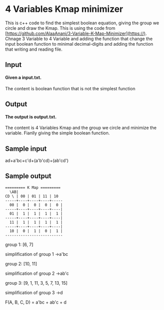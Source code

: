 # 4 Variables Kmap minimizer
This is c++ code to find the simplest boolean equation, giving the group we circle and draw the Kmap.
This is using the code from [https://github.com/AlaaAnani/3-Variable-K-Map-Minimizer](https://). Chnage 3 Variable to 4 Variable and adding the function that change the input boolean function to minimal decimal-digits and adding the function that writing and reading file. 
## Input
#### Given a input.txt.
The content is boolean function that is not the simplest function 
## Output
#### The output is output.txt.
The content is 4 Variables Kmap and the group we circle and minimize the variable. Fianlly giving the simple boolean function.
## Sample input
ad+a'bc+c'd+(a'b'cd)+(ab'cd')
## Sample output
    ========= K Map =========
      \AB|
    CD \ | 00 | 01 | 11 | 10
    -----+----+----+----+-----
      00 |  0 |  0 |  0 |  0 |
    -----+----+----+----+----|
      01 |  1 |  1 |  1 |  1 |
    -----+----+----+----+----|
      11 |  1 |  1 |  1 |  1 |
    -----+----+----+----+----|
      10 |  0 |  1 |  0 |  1 |
    --------------------------

group 1: [6, 7]

simplification of group 1 ->a'bc

group 2: [10, 11]

simplification of group 2 ->ab'c

group 3: [9, 1, 11, 3, 5, 7, 13, 15]

simplification of group 3 ->d

F(A, B, C, D) = a'bc + ab'c + d 

